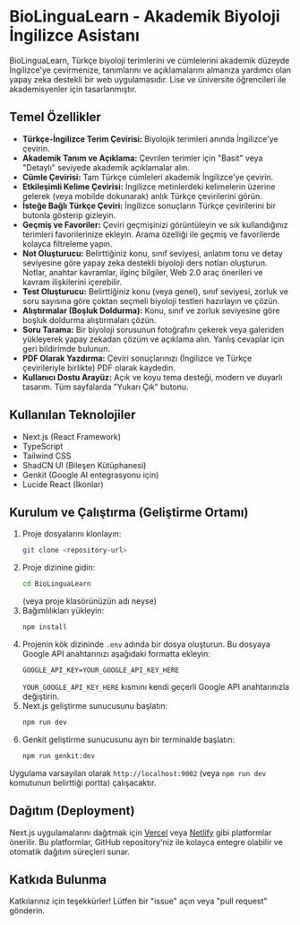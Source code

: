 # BioLinguaLearn - Akademik Biyoloji İngilizce Asistanı

BioLinguaLearn, Türkçe biyoloji terimlerini ve cümlelerini akademik düzeyde İngilizce'ye çevirmenize, tanımlarını ve açıklamalarını almanıza yardımcı olan yapay zeka destekli bir web uygulamasıdır. Lise ve üniversite öğrencileri ile akademisyenler için tasarlanmıştır.

## Temel Özellikler

*   **Türkçe-İngilizce Terim Çevirisi:** Biyolojik terimleri anında İngilizce'ye çevirin.
*   **Akademik Tanım ve Açıklama:** Çevrilen terimler için "Basit" veya "Detaylı" seviyede akademik açıklamalar alın.
*   **Cümle Çevirisi:** Tam Türkçe cümleleri akademik İngilizce'ye çevirin.
*   **Etkileşimli Kelime Çevirisi:** İngilizce metinlerdeki kelimelerin üzerine gelerek (veya mobilde dokunarak) anlık Türkçe çevirilerini görün.
*   **İsteğe Bağlı Türkçe Çeviri:** İngilizce sonuçların Türkçe çevirilerini bir butonla gösterip gizleyin.
*   **Geçmiş ve Favoriler:** Çeviri geçmişinizi görüntüleyin ve sık kullandığınız terimleri favorilerinize ekleyin. Arama özelliği ile geçmiş ve favorilerde kolayca filtreleme yapın.
*   **Not Oluşturucu:** Belirttiğiniz konu, sınıf seviyesi, anlatım tonu ve detay seviyesine göre yapay zeka destekli biyoloji ders notları oluşturun. Notlar, anahtar kavramlar, ilginç bilgiler, Web 2.0 araç önerileri ve kavram ilişkilerini içerebilir.
*   **Test Oluşturucu:** Belirttiğiniz konu (veya genel), sınıf seviyesi, zorluk ve soru sayısına göre çoktan seçmeli biyoloji testleri hazırlayın ve çözün.
*   **Alıştırmalar (Boşluk Doldurma):** Konu, sınıf ve zorluk seviyesine göre boşluk doldurma alıştırmaları çözün.
*   **Soru Tarama:** Bir biyoloji sorusunun fotoğrafını çekerek veya galeriden yükleyerek yapay zekadan çözüm ve açıklama alın. Yanlış cevaplar için geri bildirimde bulunun.
*   **PDF Olarak Yazdırma:** Çeviri sonuçlarınızı (İngilizce ve Türkçe çevirileriyle birlikte) PDF olarak kaydedin.
*   **Kullanıcı Dostu Arayüz:** Açık ve koyu tema desteği, modern ve duyarlı tasarım. Tüm sayfalarda "Yukarı Çık" butonu.

## Kullanılan Teknolojiler

*   Next.js (React Framework)
*   TypeScript
*   Tailwind CSS
*   ShadCN UI (Bileşen Kütüphanesi)
*   Genkit (Google AI entegrasyonu için)
*   Lucide React (İkonlar)

## Kurulum ve Çalıştırma (Geliştirme Ortamı)

1.  Proje dosyalarını klonlayın:
    ```bash
    git clone <repository-url>
    ```
2.  Proje dizinine gidin:
    ```bash
    cd BioLinguaLearn 
    ```
    (veya proje klasörünüzün adı neyse)
3.  Bağımlılıkları yükleyin:
    ```bash
    npm install
    ```
4.  Projenin kök dizininde `.env` adında bir dosya oluşturun. Bu dosyaya Google API anahtarınızı aşağıdaki formatta ekleyin:
    ```env
    GOOGLE_API_KEY=YOUR_GOOGLE_API_KEY_HERE
    ```
    `YOUR_GOOGLE_API_KEY_HERE` kısmını kendi geçerli Google API anahtarınızla değiştirin.
5.  Next.js geliştirme sunucusunu başlatın:
    ```bash
    npm run dev
    ```
6.  Genkit geliştirme sunucusunu ayrı bir terminalde başlatın:
    ```bash
    npm run genkit:dev
    ```

Uygulama varsayılan olarak `http://localhost:9002` (veya `npm run dev` komutunun belirttiği portta) çalışacaktır.

## Dağıtım (Deployment)

Next.js uygulamalarını dağıtmak için [Vercel](https://vercel.com) veya [Netlify](https://www.netlify.com/) gibi platformlar önerilir. Bu platformlar, GitHub repository'niz ile kolayca entegre olabilir ve otomatik dağıtım süreçleri sunar.

## Katkıda Bulunma

Katkılarınız için teşekkürler! Lütfen bir "issue" açın veya "pull request" gönderin.

